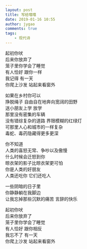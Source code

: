 ```yaml
---
layout: post
title: 写给嘻嘻
date: 2019-01-16 10:55
author: jygao
comments: true
tags:
    - 现代诗
---
```

<!-- wp:paragraph -->
<p> 起初你吠<br> 后来你放弃了 <br> 笼子里你学会了睡觉<br> 有人恰好 跟你一样<br> 我记得 有一天 <br> 你爬上沙发 站起来看窗外</p>
<!-- /wp:paragraph -->

<!-- wp:html -->
<p>如果在乡村你可以<br>
挣脱绳子 自由自在地奔向宽阔的田野<br>
送小朋友上学 放学<br>
那里没有密集的车辆<br>
没有错综复杂的道路 界限模糊的红绿灯<br>
可那里人心和城市的一样复杂<br>
毒蛇、毒药隐藏得更多更深</p>
<!-- /wp:html -->

<!-- wp:paragraph {"align":"left"} -->
<p style="text-align:left"> 你不知道<br> 人类的喜怒无常、争吵以及傲慢<br> 什么时候会迁怒到你<br> 晾衣架的影子比晾衣架更可怕<br> 你是人类的好朋友<br> 人类还吃你 它们还吃人 </p>
<!-- /wp:paragraph -->

<!-- wp:paragraph -->
<p>















一些阴暗的日子里<br>
你静静躺在我脚边<br>
让我忘掉那些沉默的痛苦 言辞的快乐



</p>
<!-- /wp:paragraph -->

<!-- wp:paragraph -->
<p> 起初你吠<br> 后来你放弃了 <br> 笼子里你学会了睡觉<br> 有人恰好 跟你相反<br> 我忘不了 有一天 <br>你爬上沙发 站起来看窗外 </p>
<!-- /wp:paragraph -->
